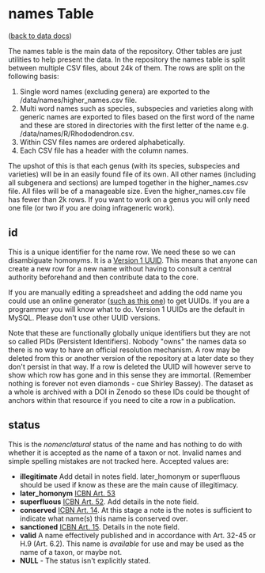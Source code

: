 # names Table 

([back to data docs](../README.md))

The names table is the main data of the repository. Other tables are just utilities to help present the data. In the repository the names table is split between multiple CSV files, about 24k of them. The rows are split on the following basis:

1. Single word names (excluding genera) are exported to the /data/names/higher_names.csv file.
2. Multi word names such as species, subspecies and varieties along with generic names are exported to files based on the first word of the name and these are stored in directories with the first letter of the name e.g. /data/names/R/Rhododendron.csv.
3. Within CSV files names are ordered alphabetically.
4. Each CSV file has a header with the column names.

The upshot of this is that each genus (with its species, subspecies and varieties) will be in an easily found file of its own. All other names (including all subgenera and sections) are lumped together in the higher_names.csv file. All files will be of a manageable size. Even the higher_names.csv file has fewer than 2k rows. If you want to work on a genus you will only need one file (or two if you are doing infrageneric work).

## id

This is a unique identifier for the name row. We need these so we can disambiguate homonyms. It is a [Version 1 UUID](https://en.wikipedia.org/wiki/Universally_unique_identifier#Version_1_(date-time_and_MAC_address)). This means that anyone can create a new row for a new name without having to consult a central authority beforehand and then contribute data to the core.

If you are manually editing a spreadsheet and adding the odd name you could use an online generator ([such as this one](https://www.uuidgenerator.net/)) to get UUIDs. If you are a programmer you will know what to do. Version 1 UUIDs are the default in MySQL. Please don't use other UUID versions.

Note that these are functionally globally unique identifiers but they are not so called PIDs (Persistent Identifiers). Nobody "owns" the names data so there is no way to have an official resolution mechanism. A row may be deleted from this or another version of the repository at a later date so they don't persist in that way. If a row is deleted the UUID will however serve to show which row has gone and in this sense they are immortal. (Remember nothing is forever not even diamonds - cue Shirley Bassey). The dataset as a whole is archived with a DOI in Zenodo so these IDs could be thought of anchors within that resource if you need to cite a row in a publication.


## status

This is the *nomenclatural* status of the name and has nothing to do with whether it is accepted as the name of a taxon or not.
Invalid names and simple spelling mistakes are not tracked here. Accepted values are:

- **illegitimate** Add detail in notes field. later_homonym or superfluous should be used if know as these are the main cause of illegitimacy.
- **later_homonym** [ICBN Art. 53](https://www.iapt-taxon.org/icbn/frameset/0058Ch5RejoNa53.htm)
- **superfluous** [ICBN Art. 52](https://www.iapt-taxon.org/icbn/frameset/0057Ch5RejoNa52.htm). Add details in the note field.
- **conserved** [ICBN Art. 14](https://www.iapt-taxon.org/icbn/frameset/0018Ch2Sec4a014.htm). At this stage a note is the notes is sufficient to indicate what name(s) this name is conserved over.
- **sanctioned** [ICBN Art. 15](https://www.iapt-taxon.org/icbn/frameset/0019Ch2Sec4a015.htm). Details in the note field.
- **valid** A name effectively published and in accordance with Art. 32-45 or H.9 (Art. 6.2). This name is *available* for use and may be used as the name of a taxon, or maybe not. 
- **NULL** - The status isn't explicitly stated.


